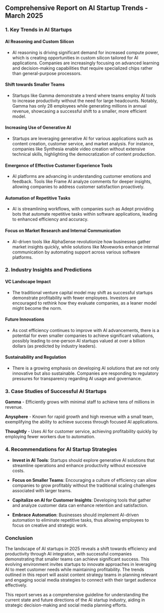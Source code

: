 ## Comprehensive Report on AI Startup Trends - March 2025

### 1. Key Trends in AI Startups

#### AI Reasoning and Custom Silicon
- AI reasoning is driving significant demand for increased compute power, which is creating opportunities in custom silicon tailored for AI applications. Companies are increasingly focusing on advanced learning and decision-making capabilities that require specialized chips rather than general-purpose processors.

#### Shift towards Smaller Teams
- Startups like Gamma demonstrate a trend where teams employ AI tools to increase productivity without the need for large headcounts. Notably, Gamma has only 28 employees while generating millions in annual revenue, showcasing a successful shift to a smaller, more efficient model.

#### Increasing Use of Generative AI
- Startups are leveraging generative AI for various applications such as content creation, customer service, and market analysis. For instance, companies like Synthesia enable video creation without extensive technical skills, highlighting the democratization of content production.

#### Emergence of Effective Customer Experience Tools
- AI platforms are advancing in understanding customer emotions and feedback. Tools like Frame AI analyze comments for deeper insights, allowing companies to address customer satisfaction proactively.

#### Automation of Repetitive Tasks
- AI is streamlining workflows, with companies such as Adept providing bots that automate repetitive tasks within software applications, leading to enhanced efficiency and accuracy.

#### Focus on Market Research and Internal Communication
- AI-driven tools like AlphaSense revolutionize how businesses gather market insights quickly, while solutions like Moveworks enhance internal communication by automating support across various software platforms.

### 2. Industry Insights and Predictions

#### VC Landscape Impact
- The traditional venture capital model may shift as successful startups demonstrate profitability with fewer employees. Investors are encouraged to rethink how they evaluate companies, as a leaner model might become the norm.

#### Future Innovations
- As cost efficiency continues to improve with AI advancements, there is a potential for even smaller companies to achieve significant valuations, possibly leading to one-person AI startups valued at over a billion dollars (as predicted by industry leaders).

#### Sustainability and Regulation
- There is a growing emphasis on developing AI solutions that are not only innovative but also sustainable. Companies are responding to regulatory pressures for transparency regarding AI usage and governance.

### 3. Case Studies of Successful AI Startups

**Gamma** - Efficiently grows with minimal staff to achieve tens of millions in revenue.

**Anysphere** - Known for rapid growth and high revenue with a small team, exemplifying the ability to achieve success through focused AI applications.

**Thoughtly** - Uses AI for customer service, achieving profitability quickly by employing fewer workers due to automation.

### 4. Recommendations for AI Startup Strategies

- **Invest in AI Tools**: Startups should explore generative AI solutions that streamline operations and enhance productivity without excessive costs.
  
- **Focus on Smaller Teams**: Encouraging a culture of efficiency can allow companies to grow profitably without the traditional scaling challenges associated with larger teams.

- **Capitalize on AI for Customer Insights**: Developing tools that gather and analyze customer data can enhance retention and satisfaction.

- **Embrace Automation**: Businesses should implement AI-driven automation to eliminate repetitive tasks, thus allowing employees to focus on creative and strategic work.

### Conclusion
The landscape of AI startups in 2025 reveals a shift towards efficiency and productivity through AI integration, with successful companies demonstrating that smaller teams can achieve significant success. This evolving environment invites startups to innovate approaches in leveraging AI to meet customer needs while maintaining profitability. The trends outlined in this report will assist content strategy teams in planning relevant and engaging social media strategies to connect with their target audience effectively.

This report serves as a comprehensive guideline for understanding the current state and future directions of the AI startup industry, aiding in strategic decision-making and social media planning efforts.